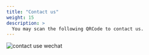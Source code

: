 ```yaml
---
title: "Contact us"
weight: 15
description: >
  You may scan the following QRCode to contact us.
---
```


![contact use wechat](/images/contact_me_qr_20210701.png)
